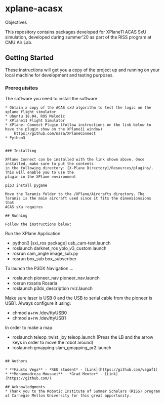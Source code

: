 # xplane-acasx

Objectives

This repository contains packages developed for XPlane11 ACAS SxU simulation, developed during  summer'20 as part of the RISS program at CMU Air Lab. 

## Getting Started

These instructions will get you a copy of the project up and running on your local machine for development and testing purposes. 

### Prerequisites

The software you need to install the software

```
* Obtain a copy of the ACAS sxU algorithm to test the logic on the xplane flight simulator
* Ubuntu 18.04, ROS Melodic
* XPlane11 Flight Simulator
* XPlane- Connect Plugin (follow instructions on the link below to have the plugin show on the XPlane11 window)
    https://github.com/nasa/XPlaneConnect
* Python3
    

### Installing

XPlane Connect can be installed with the link shown above. Once installed, make sure to put the contents 
in the following directory: [X-Plane Directory]/Resources/plugins/. This will enable you to use the 
plugin in the XPlane environment

pip3 install pygame

Move the Taranis folder to the /XPlane/Aircrafts directory. The Taranis is the main aircraft used since it fits the dimensionsions that 
ACAS sXu requires

## Running

Follow the instructions below:

```
Run the XPlane Application
* python3 [sxi_ros package] usb_cam-test.launch
* roslaunch darknet_ros yolo_v3_custom.launch
* rosrun cam_angle image_sub.py
* rosrun box_sub box_subscriber

To launch the P3DX Navigation ...

* roslaunch pioneer_nav pioneer_nav.launch 
* rosrun rosaria Rosaria 
* roslaunch p3dx_description rviz.launch      

Make sure laser is USB 0 and the USB to serial cable from the pioneer is USB1. Always configure it using:

* chmod a+rw /dev/ttyUSB0
* chmod a+rw /dev/ttyUSB1

In order to make a map
* roslaunch teleop_twist_joy teleop.launch (Press the LB  and the arrow keys in order to move the robot around)
* roslaunch gmapping slam_gmapping_pr2.launch


```

## Authors

* **Fausto Vega** - *REU student* - [Link](https://github.com/vegaf1)
* **Mohammadreza Mousaei** - *Grad Mentor* - [Link](https://github.com/)

## Acknowledgments
* Thank you to the Robotic Institute of Summer Scholars (RISS) program at Carnegie Mellon University for this great opportunity. 


